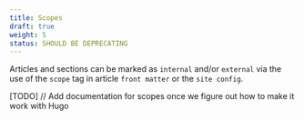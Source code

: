 ```yaml
---
title: Scopes
draft: true
weight: 5
status: SHOULD BE DEPRECATING
---
```


Articles and sections can be marked as `internal` and/or `external` via the use of the `scope` tag in article 
`front matter` or the `site config`.

[TODO] // Add documentation for scopes once we figure out how to make it work with Hugo

